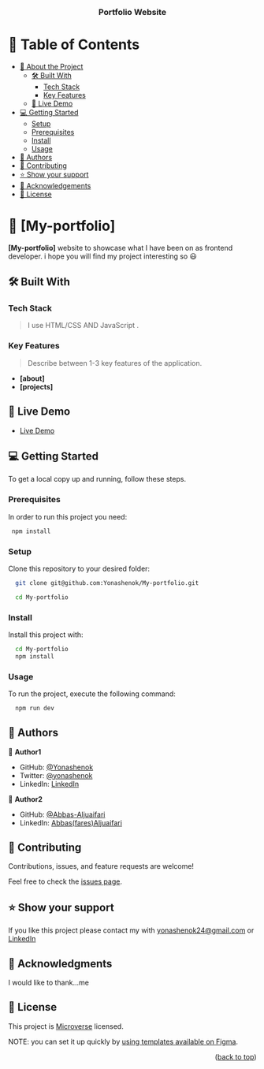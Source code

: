 <a name="readme-top"></a>

<!--
HOW TO USE:
This is an example of how you may give instructions on setting up your project locally.

Modify this file to match your project and remove sections that don't apply.

REQUIRED SECTIONS:
- Table of Contents
- About the Project
  - Built With
  - Live Demo
- Getting Started
- Authors
- Future Features
- Contributing
- Show your support
- Acknowledgements
- License

OPTIONAL SECTIONS:
- FAQ

After you're finished please remove all the comments and instructions!
-->

<div align="center">
  <!-- You are encouraged to replace this logo with your own! Otherwise you can also remove it. -->
  <!-- <img src="murple_logo.png" alt="logo" width="140"  height="auto" /> -->
  <br/>

  <h3><b>Portfolio Website</b></h3>

</div>

<!-- TABLE OF CONTENTS -->

# 📗 Table of Contents

- [📖 About the Project](#about-project)
  - [🛠 Built With](#built-with)
    - [Tech Stack](#tech-stack)
    - [Key Features](#key-features)
  - [🚀 Live Demo](#live-demo)
- [💻 Getting Started](#getting-started)
  - [Setup](#setup)
  - [Prerequisites](#prerequisites)
  - [Install](#install)
  - [Usage](#usage)
- [👥 Authors](#authors)
- [🤝 Contributing](#contributing)
- [⭐️ Show your support](#support)
- [🙏 Acknowledgements](#acknowledgements)
- [📝 License](#license)

<!-- PROJECT DESCRIPTION -->

# 📖 [My-portfolio] <a name="about-project"></a>

>

**[My-portfolio]** website to showcase what I have been on as frontend developer. i hope you will find my project interesting so 😃

## 🛠 Built With <a name="built-with"></a>

### Tech Stack <a name="tech-stack"></a>

> I use HTML/CSS AND JavaScript .

<!-- Features -->

### Key Features <a name="key-features"></a>

> Describe between 1-3 key features of the application.

- **[about]**
- **[projects]**

<!-- LIVE DEMO -->

## 🚀 Live Demo <a name="live-demo"></a>

>

- [Live Demo]()

<!-- GETTING STARTED -->

## 💻 Getting Started <a name="getting-started"></a>

To get a local copy up and running, follow these steps.

### Prerequisites

In order to run this project you need:

>

```sh
 npm install
```

### Setup

Clone this repository to your desired folder:

```sh
  git clone git@github.com:Yonashenok/My-portfolio.git

  cd My-portfolio
```

### Install

Install this project with:

```sh
  cd My-portfolio
  npm install
```

### Usage

To run the project, execute the following command:

```sh
  npm run dev
```

<!-- AUTHORS -->

## 👥 Authors <a name="authors"></a>

>

👤 **Author1**

- GitHub: [@Yonashenok](https://github.com/yonashenok)
- Twitter: [@yonashenok](https://twitter.com/twitterhandle)
- LinkedIn: [LinkedIn](https://www.linkedin.com/in/yonas-henok-996a26217)

👤 **Author2**

- GitHub: [@Abbas-Aljuaifari](https://github.com/Abbas-Aljuaifari)
- LinkedIn: [Abbas(fares)Aljuaifari](https://www.linkedin.com/in/abbas-aljuaifari-17a018261/)

<!-- FUTURE FEATURES -->

<!-- CONTRIBUTING -->

## 🤝 Contributing <a name="contributing"></a>

Contributions, issues, and feature requests are welcome!

Feel free to check the [issues page](../../issues/).

<!-- SUPPORT -->

## ⭐️ Show your support <a name="support"></a>

>

If you like this project please contact my with yonashenok24@gmail.com or [LinkedIn](https://www.linkedin.com/in/yonas-henok-996a26217)

<!-- ACKNOWLEDGEMENTS -->

## 🙏 Acknowledgments <a name="acknowledgements"></a>

>

I would like to thank...me

<!-- FAQ (optional) -->

<!-- LICENSE -->

## 📝 License <a name="license"></a>

This project is [Microverse](./LICENSE) licensed.

NOTE: you can set it up quickly by [using templates available on Figma](https://www.figma.com/file/l7SqJ3ZfkAKih9sFxvWSR4/Microverse-Student-Project-1?node-id=1-1471&t=8BHp8a1vmOZtsbjT-0).

<p align="right">(<a href="#readme-top">back to top</a>)</p>
